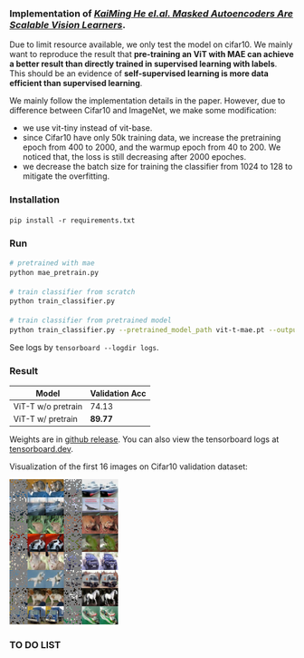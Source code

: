 ### Implementation of [*KaiMing He el.al. Masked Autoencoders Are Scalable Vision Learners*](https://arxiv.org/abs/2111.06377).

Due to limit resource available, we only test the model on cifar10. We mainly want to reproduce the result that **pre-training an ViT with MAE can achieve a better result than directly trained in supervised learning with labels**. This should be an evidence of **self-supervised learning is more data efficient than supervised learning**.

We mainly follow the implementation details in the paper. However, due to difference between Cifar10 and ImageNet, we make some modification:
- we use vit-tiny instead of vit-base.
- since Cifar10 have only 50k training data, we increase the pretraining epoch from 400 to 2000, and the warmup epoch from 40 to 200. We noticed that, the loss is still decreasing after 2000 epoches.
- we decrease the batch size for training the classifier from 1024 to 128 to mitigate the overfitting.

### Installation
`pip install -r requirements.txt`

### Run
```bash
# pretrained with mae
python mae_pretrain.py

# train classifier from scratch
python train_classifier.py

# train classifier from pretrained model
python train_classifier.py --pretrained_model_path vit-t-mae.pt --output_model_path vit-t-classifier-from_pretrained.pt
```

See logs by `tensorboard --logdir logs`.

### Result
|Model|Validation Acc|
|-----|--------------|
|ViT-T w/o pretrain|74.13|
|ViT-T w/  pretrain|**89.77**|

Weights are in [github release](https://github.com/IcarusWizard/MAE/releases/tag/cifar10). You can also view the tensorboard logs at [tensorboard.dev](https://tensorboard.dev/experiment/zngzZ89bTpyM1B2zVrD7Yw/#scalars).

Visualization of the first 16 images on Cifar10 validation dataset:

![avatar](pic/mae-cifar10-reconstruction.png)

### TO DO LIST